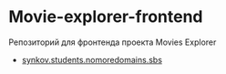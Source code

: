# Movie-explorer-frontend
Репозиторий для фронтенда проекта Movies Explorer 
  
+ [synkov.students.nomoredomains.sbs](https://synkov.students.nomoredomains.sbs)
